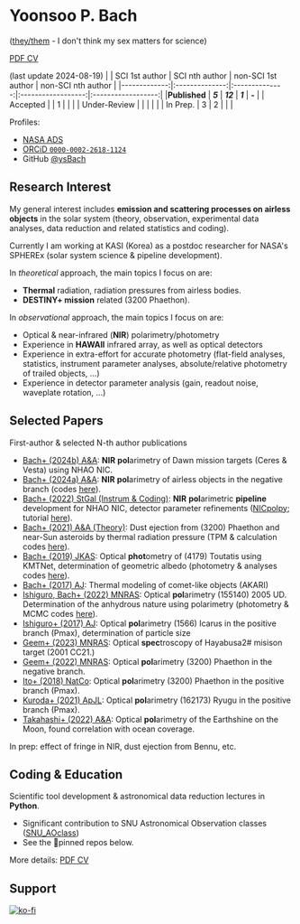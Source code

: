 # Yoonsoo P. Bach
([they/them](https://apastyle.apa.org/style-grammar-guidelines/grammar/singular-they) - I don't think my sex matters for science)

[PDF CV](https://www.dropbox.com/s/kicj8wg393r15qw/cv.pdf?dl=0)

(last update 2024-08-19)
|              | SCI 1st author | SCI nth author | non-SCI 1st author | non-SCI nth author |
|-------------:|:--------------:|:--------------:|:------------------:|:------------------:|
|**Published** |     _**5**_    |     _**12**_   |       _**1**_     |      _**-**_       |
|     Accepted |                |        1       |                    |                    |
| Under-Review |                |                |                    |                    |
|     In Prep. |        3       |        2       |                    |                    |

Profiles:
  * [NASA ADS](https://ui.adsabs.harvard.edu/search/q=author%3A%22bach%2C%20yoonsoo%20p.%22%20year%3A2010-%20bibstem%3A(-%20zndo)%20bibstem%3A(-%20yCat))
  * [ORCiD ``0000-0002-2618-1124``](https://orcid.org/0000-0002-2618-1124)
  * GitHub [@ysBach](https://github.com/ysBach)

## Research Interest
My general interest includes **emission and scattering processes on airless objects** in the solar system (theory, observation, experimental data analyses, data reduction and related statistics and coding).

Currently I am working at KASI (Korea) as a postdoc researcher for NASA's SPHEREx (solar system science & pipeline development).
 
In *theoretical* approach, the main topics I focus on are:
* **Thermal** radiation, radiation pressures from airless bodies.
* **DESTINY+ mission** related (3200 Phaethon).

In *observational* approach, the main topics I focus on are:
* Optical & near-infrared (**NIR**) polarimetry/photometry 
* Experience in **HAWAII** infrared array, as well as optical detectors
* Experience in extra-effort for accurate photometry (flat-field analyses, statistics, instrument parameter analyses, absolute/relative photometry of trailed objects, ...)
* Experience in detector parameter analysis (gain, readout noise, waveplate rotation, ...)

## Selected Papers
First-author & selected N-th author publications
* [Bach+ (2024b) A&A](https://ui.adsabs.harvard.edu/abs/2024A%26A...684A..81B): **NIR** **pol**arimetry of Dawn mission targets (Ceres & Vesta) using NHAO NIC.
* [Bach+ (2024a) A&A](https://ui.adsabs.harvard.edu/abs/2024A%26A...684A..80B): **NIR** **pol**arimetry of airless objects in the negative branch (codes [here](https://github.com/ysBach/BachYP_etal_CeresVesta_NHAO)).
* [Bach+ (2022) StGal (Instrum & Coding)](https://ui.adsabs.harvard.edu/abs/2022StGal...5....4B): **NIR** **pol**arimetric **pipeline** development for NHAO NIC, detector parameter refinements ([NICpolpy](https://github.com/ysBach/NICpolpy); tutorial [here](https://github.com/ysBach/nicpolpy_sag22sm)).
* [Bach+ (2021) A&A (Theory)](https://ui.adsabs.harvard.edu/abs/2021A%26A...654A.113B/abstract): Dust ejection from (3200) Phaethon and near-Sun asteroids by thermal radiation pressure (TPM & calculation codes [here](https://github.com/ysBach/thermal_radiation01)).
* [Bach+ (2019) JKAS](https://ui.adsabs.harvard.edu/abs/2019JKAS...52...71B/abstract): Optical **phot**ometry of (4179) Toutatis using KMTNet, determination of geometric albedo (photometry & analyses codes [here](https://github.com/ysBach/KMTNet_Toutatis)).
* [Bach+ (2017) AJ](https://ui.adsabs.harvard.edu/abs/2017AJ....154..202B/abstract): Thermal modeling of comet-like objects (AKARI)
* [Ishiguro, Bach+ (2022) MNRAS](https://ui.adsabs.harvard.edu/abs/2022MNRAS.509.4128I/abstract): Optical **pol**arimetry (155140) 2005 UD. Determination of the anhydrous nature using polarimetry (photometry & MCMC codes [here](https://github.com/ysBach/IshiguroM_etal_155140_2005UD)).
* [Ishiguro+ (2017) AJ](https://ui.adsabs.harvard.edu/abs/2017AJ....154..180I/abstract): Optical **pol**arimetry (1566) Icarus in the positive branch (Pmax), determination of particle size
* [Geem+ (2023) MNRAS](https://ui.adsabs.harvard.edu/abs/2023MNRAS.525L..17G/abstract): Optical **spec**troscopy of Hayabusa2# misison target (2001 CC21.)
* [Geem+ (2022) MNRAS](https://ui.adsabs.harvard.edu/abs/2022MNRAS.516L..53G/abstract): Optical **pol**arimetry (3200) Phaethon in the negative branch.
* [Ito+ (2018) NatCo](https://ui.adsabs.harvard.edu/abs/2018NatCo...9.2486I/abstract): Optical **pol**arimetry (3200) Phaethon in the positive branch (Pmax).
* [Kuroda+ (2021) ApJL](https://ui.adsabs.harvard.edu/abs/2021ApJ...911L..24K/abstract): Optical **pol**arimetry (162173) Ryugu in the positive branch (Pmax).
* [Takahashi+ (2022) A&A](https://ui.adsabs.harvard.edu/abs/2021A%26A...653A..99T/abstract): Optical **pol**arimetry of the Earthshine on the Moon, found correlation with ocean coverage.

In prep: effect of fringe in NIR, dust ejection from Bennu, etc.

## Coding & Education
Scientific tool development & astronomical data reduction lectures in **Python**.

* Significant contribution to SNU Astronomical Observation classes ([SNU_AOclass](https://github.com/ysBach/SNU_AOclass))
* See the 📌pinned repos below.


More details: [PDF CV](https://www.dropbox.com/s/kicj8wg393r15qw/cv.pdf?dl=0)

## Support
[![ko-fi](https://ko-fi.com/img/githubbutton_sm.svg)](https://ko-fi.com/E1E1HAMV5)
<!---
ysBach/ysBach is a ✨ special ✨ repository because its `README.md` (this file) appears on your GitHub profile.
You can click the Preview link to take a look at your changes.
--->
